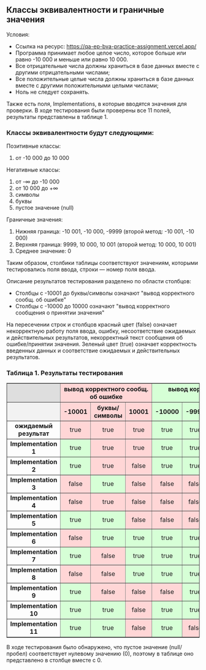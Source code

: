 ## Классы эквивалентности и граничные значения

Условия:

- Ссылка на ресурс: https://qa-ep-bva-practice-assignment.vercel.app/
- Программа принимает любое целое число, которое больше или равно -10 000 и меньше или равно 10 000.
- Все отрицательные числа должны храниться в базе данных вместе с другими отрицательными числами;
- Все положительные целые числа должны храниться в базе данных вместе с другими положительными целыми числами;
- Ноль не следует сохранять.

Также есть поля, Implementations, в которые вводятся значения для проверки. В ходе тестирования были проверены все 11 полей, результаты представлены в таблице 1.

### Классы эквивалентности будут следующими:

Позитивные классы:

1. от -10 000 до 10 000

Негативные классы:

1. от -∞ до -10 000  
2. от 10 000 до +∞  
3. символы  
4. буквы  
5. пустое значение (null)

Граничные значения:

1. Нижняя граница: -10 001, -10 000, -9999 (второй метод: -10 001, -10 000)  
2. Верхняя граница: 9999, 10 000, 10 001 (второй метод: 10 000, 10 001)  
3. Среднее значение: 0

Таким образом, столбики таблицы соответствуют значениям, которыми тестировались поля ввода, строки — номер поля ввода.

Описание результатов тестирования разделено по области столбцов:

- Столбцы с -10001 до буквы/символы означают "вывод корректного сообщ. об ошибке"
- Столбцы с -10000 до 10000 означают "вывод корректного сообщения о принятии значения"

На пересечении строк и столбцов красный цвет (false) означает некорректную работу поля ввода, ошибку, несоответствие ожидаемых и действительных результатов, некорректный текст сообщения об ошибке/принятии значения. Зеленый цвет (true) означает корректность введенных данных и соответствие ожидаемых и действительных результатов.

### Таблица 1. Результаты тестирования

<table border="1" cellpadding="5" cellspacing="0" style="border-collapse: collapse; text-align: center; width: 100%;">
<thead style="background-color: #f2f2f2;">
  <tr>
    <th style="background-color: #dedede;"></th>
    <th colspan="3" style="background-color: #ffd6d6;">вывод корректного сообщ. об ошибке</th>
    <th colspan="7" style="background-color: #d6ffd6;">вывод корректного сообщения о принятии значения</th>
  </tr>
  <tr>
    <th></th>
    <th style="background-color: #ffd6d6;">-10001</th>
    <th style="background-color: #ffd6d6;">буквы/символы</th>
    <th style="background-color: #ffd6d6;">10001</th>
    <th style="background-color: #d6ffd6;">-10000</th>
    <th style="background-color: #d6ffd6;">-9999</th>
    <th style="background-color: #d6ffd6;">-1</th>
    <th style="background-color: #d6ffd6;">0</th>
    <th style="background-color: #d6ffd6;">1</th>
    <th style="background-color: #d6ffd6;">9999</th>
    <th style="background-color: #d6ffd6;">10000</th>
  </tr>
</thead>
<tbody>
  <tr>
    <td><b>ожидаемый результат</b></td>
    <td style="background-color: #ffd6d6;">true</td>
    <td style="background-color: #ffd6d6;">true</td>
    <td style="background-color: #ffd6d6;">true</td>
    <td style="background-color: #d6ffd6;">true</td>
    <td style="background-color: #d6ffd6;">true</td>
    <td style="background-color: #d6ffd6;">true</td>
    <td style="background-color: #d6ffd6;">true</td>
    <td style="background-color: #d6ffd6;">true</td>
    <td style="background-color: #d6ffd6;">true</td>
    <td style="background-color: #d6ffd6;">true</td>
  </tr>
  <tr>
    <td><b>Implementation 1</b></td>
    <td style="background-color: #d6ffd6;">true</td>
    <td style="background-color: #ffd6d6;">true</td>
    <td style="background-color: #ffd6d6;">true</td>
    <td style="background-color: #d6ffd6;">true</td>
    <td style="background-color: #d6ffd6;">true</td>
    <td style="background-color: #d6ffd6;">true</td>
    <td style="background-color: #d6ffd6;">true</td>
    <td style="background-color: #d6ffd6;">true</td>
    <td style="background-color: #d6ffd6;">true</td>
    <td style="background-color: #d6ffd6;">true</td>
  </tr>
  <tr>
    <td><b>Implementation 2</b></td>
    <td style="background-color: #d6ffd6;">true</td>
    <td style="background-color: #ffd6d6;">true</td>
    <td style="background-color: #ffd6d6;">false</td>
    <td style="background-color: #d6ffd6;">true</td>
    <td style="background-color: #d6ffd6;">true</td>
    <td style="background-color: #d6ffd6;">true</td>
    <td style="background-color: #d6ffd6;">true</td>
    <td style="background-color: #d6ffd6;">true</td>
    <td style="background-color: #ffd6d6;">false</td>
    <td style="background-color: #d6ffd6;">true</td>
  </tr>
  <tr>
    <td><b>Implementation 3</b></td>
    <td style="background-color: #ffd6d6;">false</td>
    <td style="background-color: #d6ffd6;">true</td>
    <td style="background-color: #ffd6d6;">false</td>
    <td style="background-color: #ffd6d6;">false</td>
    <td style="background-color: #ffd6d6;">false</td>
    <td style="background-color: #ffd6d6;">false</td>
    <td style="background-color: #ffd6d6;">false</td>
    <td style="background-color: #ffd6d6;">false</td>
    <td style="background-color: #ffd6d6;">false</td>
    <td style="background-color: #d6ffd6;">true</td>
  </tr>
  <tr>
    <td><b>Implementation 4</b></td>
    <td style="background-color: #ffd6d6;">false</td>
    <td style="background-color: #ffd6d6;">true</td>
    <td style="background-color: #ffd6d6;">false</td>
    <td style="background-color: #ffd6d6;">false</td>
    <td style="background-color: #ffd6d6;">false</td>
    <td style="background-color: #d6ffd6;">true</td>
    <td style="background-color: #ffd6d6;">false</td>
    <td style="background-color: #ffd6d6;">false</td>
    <td style="background-color: #ffd6d6;">false</td>
    <td style="background-color: #d6ffd6;">true</td>
  </tr>
  <tr>
    <td><b>Implementation 5</b></td>
    <td style="background-color: #d6ffd6;">true</td>
    <td style="background-color: #d6ffd6;">true</td>
    <td style="background-color: #ffd6d6;">false</td>
    <td style="background-color: #ffd6d6;">false</td>
    <td style="background-color: #ffd6d6;">false</td>
    <td style="background-color: #ffd6d6;">false</td>
    <td style="background-color: #ffd6d6;">false</td>
    <td style="background-color: #d6ffd6;">true</td>
    <td style="background-color: #d6ffd6;">true</td>
    <td style="background-color: #d6ffd6;">true</td>
  </tr>
  <tr>
    <td><b>Implementation 6</b></td>
    <td style="background-color: #ffd6d6;">false</td>
    <td style="background-color: #d6ffd6;">true</td>
    <td style="background-color: #d6ffd6;">true</td>
    <td style="background-color: #d6ffd6;">true</td>
    <td style="background-color: #d6ffd6;">true</td>
    <td style="background-color: #d6ffd6;">true</td>
    <td style="background-color: #d6ffd6;">true</td>
    <td style="background-color: #d6ffd6;">true</td>
    <td style="background-color: #ffd6d6;">false</td>
    <td style="background-color: #d6ffd6;">true</td>
  </tr>
  <tr>
    <td><b>Implementation 7</b></td>
    <td style="background-color: #d6ffd6;">true</td>
    <td style="background-color: #ffd6d6;">false</td>
    <td style="background-color: #d6ffd6;">true</td>
    <td style="background-color: #d6ffd6;">true</td>
    <td style="background-color: #d6ffd6;">true</td>
    <td style="background-color: #d6ffd6;">true</td>
    <td style="background-color: #d6ffd6;">true</td>
    <td style="background-color: #ffd6d6;">false</td>
    <td style="background-color: #d6ffd6;">true</td>
    <td style="background-color: #d6ffd6;">true</td>
  </tr>
  <tr>
    <td><b>Implementation 8</b></td>
    <td style="background-color: #ffd6d6;">false</td>
    <td style="background-color: #ffd6d6;">false</td>
    <td style="background-color: #d6ffd6;">true</td>
    <td style="background-color: #d6ffd6;">true</td>
    <td style="background-color: #d6ffd6;">true</td>
    <td style="background-color: #d6ffd6;">true</td>
    <td style="background-color: #d6ffd6;">true</td>
    <td style="background-color: #ffd6d6;">false</td>
    <td style="background-color: #ffd6d6;">false</td>
    <td style="background-color: #d6ffd6;">true</td>
  </tr>
  <tr>
    <td><b>Implementation 9</b></td>
    <td style="background-color: #d6ffd6;">true</td>
    <td style="background-color: #ffd6d6;">false</td>
    <td style="background-color: #ffd6d6;">false</td>
    <td style="background-color: #ffd6d6;">false</td>
    <td style="background-color: #d6ffd6;">true</td>
    <td style="background-color: #d6ffd6;">false</td>
    <td style="background-color: #d6ffd6;">false</td>
    <td style="background-color: #d6ffd6;">false</td>
    <td style="background-color: #d6ffd6;">true</td>
    <td style="background-color: #d6ffd6;">true</td>
  </tr>
  <tr>
    <td><b>Implementation 10</b></td>
    <td style="background-color: #d6ffd6;">true</td>
    <td style="background-color: #d6ffd6;">true</td>
    <td style="background-color: #ffd6d6;">false</td>
    <td style="background-color: #d6ffd6;">true</td>
    <td style="background-color: #d6ffd6;">true</td>
    <td style="background-color: #d6ffd6;">true</td>
    <td style="background-color: #d6ffd6;">true</td>
    <td style="background-color: #d6ffd6;">true</td>
    <td style="background-color: #d6ffd6;">true</td>
    <td style="background-color: #d6ffd6;">true</td>
  </tr>
  <tr>
    <td><b>Implementation 11</b></td>
    <td style="background-color: #d6ffd6;">true</td>
    <td style="background-color: #d6ffd6;">true</td>
    <td style="background-color: #ffd6d6;">false</td>
    <td style="background-color: #d6ffd6;">true</td>
    <td style="background-color: #ffd6d6;">false</td>
    <td style="background-color: #d6ffd6;">true</td>
    <td style="background-color: #d6ffd6;">true</td>
    <td style="background-color: #d6ffd6;">true</td>
    <td style="background-color: #d6ffd6;">true</td>
    <td style="background-color: #d6ffd6;">true</td>
  </tr>
</tbody>
</table>

В ходе тестирования было обнаружено, что пустое значение (null/пробел) соответствует нулевому значению (0), поэтому в таблице оно представлено в столбце вместе с 0.
